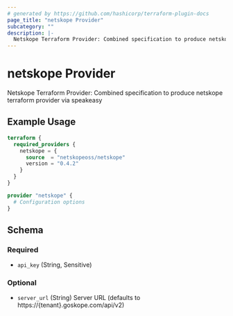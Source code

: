 ```yaml
---
# generated by https://github.com/hashicorp/terraform-plugin-docs
page_title: "netskope Provider"
subcategory: ""
description: |-
  Netskope Terraform Provider: Combined specification to produce netskope terraform provider via speakeasy
---
```


# netskope Provider

Netskope Terraform Provider: Combined specification to produce netskope terraform provider via speakeasy

## Example Usage

```terraform
terraform {
  required_providers {
    netskope = {
      source  = "netskopeoss/netskope"
      version = "0.4.2"
    }
  }
}

provider "netskope" {
  # Configuration options
}
```

<!-- schema generated by tfplugindocs -->
## Schema

### Required

- `api_key` (String, Sensitive)

### Optional

- `server_url` (String) Server URL (defaults to https://{tenant}.goskope.com/api/v2)
